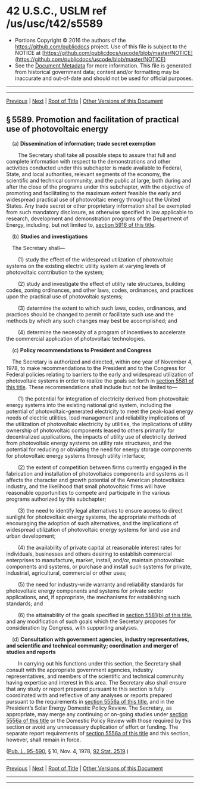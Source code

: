 ---
---

# 42 U.S.C., USLM ref /us/usc/t42/s5589

* Portions Copyright © 2016 the authors of the https://github.com/publicdocs project.
  Use of this file is subject to the NOTICE at [https://github.com/publicdocs/uscode/blob/master/NOTICE](https://github.com/publicdocs/uscode/blob/master/NOTICE)
* See the [Document Metadata](././../../../../..//README.md) for more information.
  This file is generated from historical government data; content and/or formatting may be inaccurate and out-of-date and should not be used for official purposes.

----------
----------

[Previous](./../../../../..//us/usc/t42/ch71/schIII/m__us_usc_t42_s5588.md) | [Next](./../../../../..//us/usc/t42/ch71/schIII/m__us_usc_t42_s5590.md) | [Root of Title](./../../../../../) | [Other Versions of this Document](https://publicdocs.github.io/go/links?ns=uslm&ref=%2Fus%2Fusc%2Ft42%2Fs5589)

## § 5589. Promotion and facilitation of practical use of photovoltaic energy

    (a) __Dissemination of information; trade secret exemption__ 

        The Secretary shall take all possible steps to assure that full and complete information with respect to the demonstrations and other activities conducted under this subchapter is made available to Federal, State, and local authorities, relevant segments of the economy, the scientific and technical community, and the public at large, both during and after the close of the programs under this subchapter, with the objective of promoting and facilitating to the maximum extent feasible the early and widespread practical use of photovoltaic energy throughout the United States. Any trade secret or other proprietary information shall be exempted from such mandatory disclosure, as otherwise specified in law applicable to research, development and demonstration programs of the Department of Energy, including, but not limited to, [section 5916 of this title][/us/usc/t42/s5916].

    (b) __Studies and investigations__ 

    The Secretary shall—

        (1) study the effect of the widespread utilization of photovoltaic systems on the existing electric utility system at varying levels of photovoltaic contribution to the system;

        (2) study and investigate the effect of utility rate structures, building codes, zoning ordinances, and other laws, codes, ordinances, and practices upon the practical use of photovoltaic systems;

        (3) determine the extent to which such laws, codes, ordinances, and practices should be changed to permit or facilitate such use and the methods by which any such changes may best be accomplished; and

        (4) determine the necessity of a program of incentives to accelerate the commercial application of photovoltaic technologies.

    (c) __Policy recommendations to President and Congress__ 

    The Secretary is authorized and directed, within one year of November 4, 1978, to make recommendations to the President and to the Congress for Federal policies relating to barriers to the early and widespread utilization of photovoltaic systems in order to realize the goals set forth in [section 5581 of this title][/us/usc/t42/s5581]. These recommendations shall include but not be limited to—

        (1) the potential for integration of electricity derived from photovoltaic energy systems into the existing national grid system, including the potential of photovoltaic-generated electricity to meet the peak-load energy needs of electric utilities, load management and reliability implications of the utilization of photovoltaic electricity by utilities, the implications of utility ownership of photovoltaic components leased to others primarily for decentralized applications, the impacts of utility use of electricity derived from photovoltaic energy systems on utility rate structures, and the potential for reducing or obviating the need for energy storage components for photovoltaic energy systems through utility interface;

        (2) the extent of competition between firms currently engaged in the fabrication and installation of photovoltaics components and systems as it affects the character and growth potential of the American photovoltaics industry, and the likelihood that small photovoltaic firms will have reasonable opportunities to compete and participate in the various programs authorized by this subchapter;

        (3) the need to identify legal alternatives to ensure access to direct sunlight for photovoltaic energy systems, the appropriate methods of encouraging the adoption of such alternatives, and the implications of widespread utilization of photovoltaic energy systems for land use and urban development;

        (4) the availability of private capital at reasonable interest rates for individuals, businesses and others desiring to establish commercial enterprises to manufacture, market, install, and/or, maintain photovoltaic components and systems, or purchase and install such systems for private, industrial, agricultural, commercial or other uses;

        (5) the need for industry-wide warranty and reliability standards for photovoltaic energy components and systems for private sector applications, and, if appropriate, the mechanisms for establishing such standards; and

        (6) the attainability of the goals specified in [section 5581(b) of this title][/us/usc/t42/s5581/b], and any modification of such goals which the Secretary proposes for consideration by Congress, with supporting analyses.

    (d) __Consultation with government agencies, industry representatives, and scientific and technical community; coordination and merger of studies and reports__ 

        In carrying out his functions under this section, the Secretary shall consult with the appropriate government agencies, industry representatives, and members of the scientific and technical community having expertise and interest in this area. The Secretary also shall ensure that any study or report prepared pursuant to this section is fully coordinated with and reflective of any analyses or reports prepared pursuant to the requirements in [section 5556a of this title][/us/usc/t42/s5556a], and in the President’s Solar Energy Domestic Policy Review. The Secretary, as appropriate, may merge any continuing or on-going studies under [section 5556a of this title][/us/usc/t42/s5556a] or the Domestic Policy Review with those required by this section or avoid any unnecessary duplication of effort or funding. The separate report requirements of [section 5556a of this title][/us/usc/t42/s5556a] and this section, however, shall remain in force.

([Pub. L. 95–590][/us/pl/95/590], § 10, Nov. 4, 1978, [92 Stat. 2519][/us/stat/92/2519].)

----------

[Previous](./../../../../..//us/usc/t42/ch71/schIII/m__us_usc_t42_s5588.md) | [Next](./../../../../..//us/usc/t42/ch71/schIII/m__us_usc_t42_s5590.md) | [Root of Title](./../../../../../) | [Other Versions of this Document](https://publicdocs.github.io/go/links?ns=uslm&ref=%2Fus%2Fusc%2Ft42%2Fs5589)

----------
----------

[/us/usc/t42/s5916]: https://publicdocs.github.io/go/links?ns=uslm&ref=%2Fus%2Fusc%2Ft42%2Fs5916
[/us/usc/t42/s5581]: https://publicdocs.github.io/go/links?ns=uslm&ref=%2Fus%2Fusc%2Ft42%2Fs5581
[/us/usc/t42/s5581/b]: https://publicdocs.github.io/go/links?ns=uslm&ref=%2Fus%2Fusc%2Ft42%2Fs5581%2Fb
[/us/usc/t42/s5556a]: https://publicdocs.github.io/go/links?ns=uslm&ref=%2Fus%2Fusc%2Ft42%2Fs5556a
[/us/usc/t42/s5556a]: https://publicdocs.github.io/go/links?ns=uslm&ref=%2Fus%2Fusc%2Ft42%2Fs5556a
[/us/usc/t42/s5556a]: https://publicdocs.github.io/go/links?ns=uslm&ref=%2Fus%2Fusc%2Ft42%2Fs5556a
[/us/pl/95/590]: https://publicdocs.github.io/go/links?ns=uslm&ref=%2Fus%2Fpl%2F95%2F590
[/us/stat/92/2519]: https://publicdocs.github.io/go/links?ns=uslm&ref=%2Fus%2Fstat%2F92%2F2519


